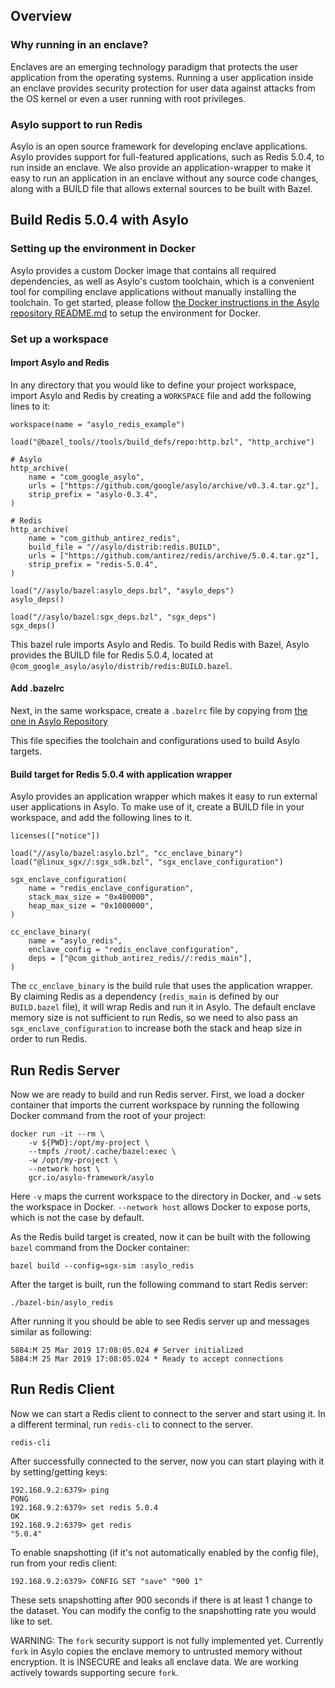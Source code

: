 <!--jekyll-front-matter
---

title: Running Redis with Asylo

overview: Wrap an entire application in an enclave.

location: /_docs/guides/redis.md

order: 50

layout: docs

type: markdown

toc: true

---
{% include home.html %}
jekyll-front-matter-->

## Overview

### Why running in an enclave?

Enclaves are an emerging technology paradigm that protects the user application
from the operating systems. Running a user application inside an enclave
provides security protection for user data against attacks from the OS kernel or
even a user running with root privileges.

### Asylo support to run Redis

Asylo is an open source framework for developing enclave applications. Asylo
provides support for full-featured applications, such as Redis 5.0.4, to run
inside an enclave. We also provide an application-wrapper to make it easy to run
an application in an enclave without any source code changes, along with a BUILD
file that allows external sources to be built with Bazel.

## Build Redis 5.0.4 with Asylo

### Setting up the environment in Docker

Asylo provides a custom Docker image that contains all required dependencies, as
well as Asylo's custom toolchain, which is a convenient tool for compiling
enclave applications without manually installing the toolchain. To get started,
please follow
[the Docker instructions in the Asylo repository README.md](https://github.com/google/asylo/blob/master/README.md)
to setup the environment for Docker.

### Set up a workspace

#### Import Asylo and Redis

In any directory that you would like to define your project workspace, import
Asylo and Redis by creating a `WORKSPACE` file and add the following lines to
it:

```
workspace(name = "asylo_redis_example")

load("@bazel_tools//tools/build_defs/repo:http.bzl", "http_archive")

# Asylo
http_archive(
    name = "com_google_asylo",
    urls = ["https://github.com/google/asylo/archive/v0.3.4.tar.gz"],
    strip_prefix = "asylo-0.3.4",
)

# Redis
http_archive(
    name = "com_github_antirez_redis",
    build_file = "//asylo/distrib:redis.BUILD",
    urls = ["https://github.com/antirez/redis/archive/5.0.4.tar.gz"],
    strip_prefix = "redis-5.0.4",
)

load("//asylo/bazel:asylo_deps.bzl", "asylo_deps")
asylo_deps()

load("//asylo/bazel:sgx_deps.bzl", "sgx_deps")
sgx_deps()
```

This bazel rule imports Asylo and Redis. To build Redis with Bazel, Asylo
provides the BUILD file for Redis 5.0.4, located at
`@com_google_asylo/asylo/distrib/redis:BUILD.bazel`.

#### Add .bazelrc

Next, in the same workspace, create a `.bazelrc` file by copying from
[the one in Asylo Repository](https://github.com/google/asylo/blob/master/.bazelrc)

This file specifies the toolchain and configurations used to build Asylo
targets.

#### Build target for Redis 5.0.4 with application wrapper

Asylo provides an application wrapper which makes it easy to run external user
applications in Asylo. To make use of it, create a BUILD file in your workspace,
and add the following lines to it.

```BUILD
licenses(["notice"])

load("//asylo/bazel:asylo.bzl", "cc_enclave_binary")
load("@linux_sgx//:sgx_sdk.bzl", "sgx_enclave_configuration")

sgx_enclave_configuration(
    name = "redis_enclave_configuration",
    stack_max_size = "0x400000",
    heap_max_size = "0x1000000",
)

cc_enclave_binary(
    name = "asylo_redis",
    enclave_config = "redis_enclave_configuration",
    deps = ["@com_github_antirez_redis//:redis_main"],
)
```

The `cc_enclave_binary` is the build rule that uses the application wrapper. By
claiming Redis as a dependency (`redis_main` is defined by our `BUILD.bazel`
file), it will wrap Redis and run it in Asylo. The default enclave memory size
is not sufficient to run Redis, so we need to also pass an
`sgx_enclave_configuration` to increase both the stack and heap size in order to
run Redis.

## Run Redis Server

Now we are ready to build and run Redis server. First, we load a docker
container that imports the current workspace by running the following Docker
command from the root of your project:

```
docker run -it --rm \
    -v ${PWD}:/opt/my-project \
    --tmpfs /root/.cache/bazel:exec \
    -w /opt/my-project \
    --network host \
    gcr.io/asylo-framework/asylo
```

Here `-v` maps the current workspace to the directory in Docker, and `-w` sets
the workspace in Docker. `--network host` allows Docker to expose ports, which
is not the case by default.

As the Redis build target is created, now it can be built with the following
`bazel` command from the Docker container:

```shell
bazel build --config=sgx-sim :asylo_redis
```

After the target is built, run the following command to start Redis server:

```shell
./bazel-bin/asylo_redis
```

After running it you should be able to see Redis server up and messages similar
as following:

```shell
5884:M 25 Mar 2019 17:08:05.024 # Server initialized
5884:M 25 Mar 2019 17:08:05.024 * Ready to accept connections
```

## Run Redis Client

Now we can start a Redis client to connect to the server and start using it. In
a different terminal, run `redis-cli` to connect to the server.

```shell
redis-cli
```

After successfully connected to the server, now you can start playing with it by
setting/getting keys:

```shell
192.168.9.2:6379> ping
PONG
192.168.9.2:6379> set redis 5.0.4
OK
192.168.9.2:6379> get redis
"5.0.4"
```

To enable snapshotting (if it's not automatically enabled by the config file),
run from your redis client:

```shell
192.168.9.2:6379> CONFIG SET "save" "900 1"
```

These sets snapshotting after 900 seconds if there is at least 1 change to the
dataset. You can modify the config to the snapshotting rate you would like to
set.

WARNING: The `fork` security support is not fully implemented yet. Currently
`fork` in Asylo copies the enclave memory to untrusted memory without
encryption. It is INSECURE and leaks all enclave data. We are working actively
towards supporting secure `fork`.

